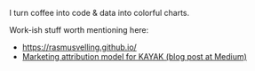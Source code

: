 I turn coffee into code & data into colorful charts.

Work-ish stuff worth mentioning here:
- https://rasmusvelling.github.io/
- [Marketing attribution model for KAYAK (blog post at Medium)](https://medium.com/kayak-tech/using-ai-to-optimize-marketing-across-multiple-platforms-6602e3765b2f)

<!---
rasmusvelling/rasmusvelling is a ✨ special ✨ repository because its `README.md` (this file) appears on your GitHub profile.
You can click the Preview link to take a look at your changes.
--->
